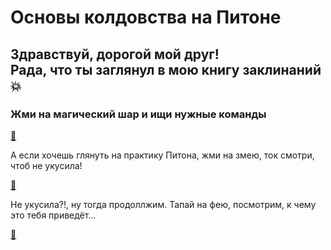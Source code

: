 # Основы колдовства на Питоне

## Здравствуй, дорогой мой друг! <br> Рада, что ты заглянул в мою книгу заклинаний :boom: 

### Жми на магический шар и ищи нужные команды

[:crystal_ball:](команды.txt "Ахалай-махалай!")

А если хочешь глянуть на практику Питона, жми на змею, ток смотри, чтоб не укусила!

[:snake:](https://github.com/Barbara-S5/Python/blob/main/first%20lessons%20of%20python.py "S-s-s")

Не укусила?!, ну тогда продоллжим. Тапай на фею, посмотрим, к чему это тебя приведёт...

[:fairy:](https://github.com/Barbara-S5/Python/blob/main/second%20topic%20of%20python.py)

